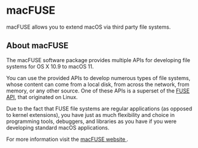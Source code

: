 macFUSE
========

macFUSE allows you to extend macOS via third party file systems.

About macFUSE
-------------------

The macFUSE software package provides multiple APIs for developing file systems for OS X 10.9 to macOS 11.

You can use the provided APIs to develop numerous types of file systems, whose content can come from a local disk, from across the network, from memory, or any other source. One of these APIs is a superset of the [FUSE API](http://fuse.sourceforge.net/), that originated on Linux.

Due to the fact that FUSE file systems are regular applications (as opposed to kernel extensions), you have just as much flexibility and choice in programming tools, debuggers, and libraries as you have if you were developing standard macOS applications.

For more information visit the [macFUSE website ](http://osxfuse.github.io/).
